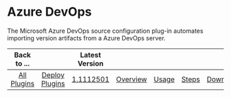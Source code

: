 
# Azure DevOps

The Microsoft Azure DevOps source configuration plug-in automates importing version artifacts from a Azure DevOps server.

|Back to ...||Latest Version|||||
| :---: | :---: | :---: | :---: | :---: | :---: | :---: |
|[All Plugins](../../index.md)|[Deploy Plugins](../README.md)|[1.1112501](https://raw.githubusercontent.com/UrbanCode/IBM-UCD-PLUGINS/main/files/AzureDevopsSourceconfig/plugins-sourceconfig-azure-1.1112501.zip)|[Overview](overview.md)|[Usage](usage.md)|[Steps](steps.md)|[Downloads](downloads.md)|
